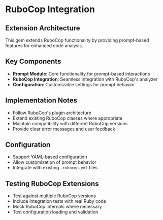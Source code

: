 # RuboCop Integration

## Extension Architecture
This gem extends RuboCop functionality by providing prompt-based features for enhanced code analysis.

## Key Components
- **Prompt Module**: Core functionality for prompt-based interactions
- **RuboCop Integration**: Seamless integration with RuboCop's analyzer
- **Configuration**: Customizable settings for prompt behavior

## Implementation Notes
- Follow RuboCop's plugin architecture
- Extend existing RuboCop classes where appropriate
- Maintain compatibility with different RuboCop versions
- Provide clear error messages and user feedback

## Configuration
- Support YAML-based configuration
- Allow customization of prompt behavior
- Integrate with existing `.rubocop.yml` files

## Testing RuboCop Extensions
- Test against multiple RuboCop versions
- Include integration tests with real Ruby code
- Mock RuboCop internals where necessary
- Test configuration loading and validation
